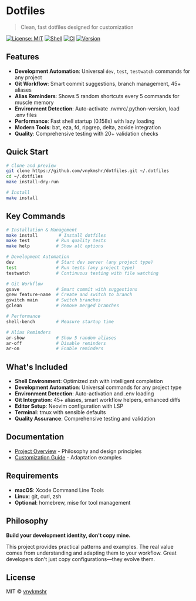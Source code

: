 # Dotfiles

> Clean, fast dotfiles designed for customization

[![License: MIT](https://img.shields.io/badge/License-MIT-yellow.svg)](https://opensource.org/licenses/MIT)
[![Shell](https://img.shields.io/badge/Shell-Zsh-green.svg)](https://www.zsh.org/)
[![CI](https://github.com/vnykmshr/dotfiles/workflows/CI/badge.svg)](https://github.com/vnykmshr/dotfiles/actions)
[![Version](https://img.shields.io/badge/Version-3.6.0-blue.svg)](./CHANGELOG.md)

## Features

- **Development Automation**: Universal `dev`, `test`, `testwatch` commands for any
  project
- **Git Workflow**: Smart commit suggestions, branch management, 45+ aliases
- **Alias Reminders**: Shows 5 random shortcuts every 5 commands for muscle memory
- **Environment Detection**: Auto-activate .nvmrc/.python-version, load .env files
- **Performance**: Fast shell startup (0.158s) with lazy loading
- **Modern Tools**: bat, eza, fd, ripgrep, delta, zoxide integration
- **Quality**: Comprehensive testing with 20+ validation checks

## Quick Start

```bash
# Clone and preview
git clone https://github.com/vnykmshr/dotfiles.git ~/.dotfiles
cd ~/.dotfiles
make install-dry-run

# Install
make install
```

## Key Commands

```bash
# Installation & Management
make install        # Install dotfiles
make test          # Run quality tests
make help          # Show all options

# Development Automation
dev                # Start dev server (any project type)
test               # Run tests (any project type)
testwatch          # Continuous testing with file watching

# Git Workflow
gsave              # Smart commit with suggestions
gnew feature-name  # Create and switch to branch
gswitch main       # Switch branches
gclean             # Remove merged branches

# Performance
shell-bench        # Measure startup time

# Alias Reminders
ar-show            # Show 5 random aliases
ar-off             # Disable reminders
ar-on              # Enable reminders
```

## What's Included

- **Shell Environment**: Optimized zsh with intelligent completion
- **Development Automation**: Universal commands for any project type
- **Environment Detection**: Auto-activation and .env loading
- **Git Integration**: 45+ aliases, smart workflow helpers, enhanced diffs
- **Editor Setup**: Neovim configuration with LSP
- **Terminal**: tmux with sensible defaults
- **Quality Assurance**: Comprehensive testing and validation

## Documentation

- [Project Overview](docs/README.md) - Philosophy and design principles
- [Customization Guide](docs/customization-guide.md) - Adaptation examples

## Requirements

- **macOS**: Xcode Command Line Tools
- **Linux**: git, curl, zsh
- **Optional**: homebrew, mise for tool management

## Philosophy

**Build your development identity, don't copy mine.**

This project provides practical patterns and examples. The real value comes
from understanding and adapting them to your workflow. Great developers don't
just copy configurations—they evolve them.

## License

MIT © [vnykmshr](https://github.com/vnykmshr)
